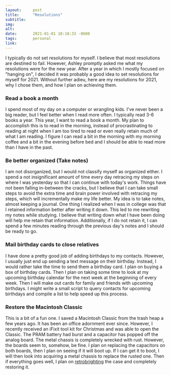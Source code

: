 ```yaml
---
layout:     post
title:      "Resolutions"
subtitle:   
img:        
alt:        
date:       2021-01-01 10:18:33 -0600
tags:       personal
link:       
---
```


I typically do not set resolutions for myself. I believe that most resolutions are destined to fail. However, Ashley promptly asked me what my resolutions were for the new year. After a year in which I mostly focused on "hanging on", I decided it was probably a good idea to set resolutions for myself for 2021. Without further adieu, here are my resolutions for 2021, why I chose them, and how I plan on achieving them.

### Read a book a month

I spend most of my day on a computer or wrangling kids. I've never been a big reader, but I feel better when I read more often. I typically read 3-6 books a year. This year, I want to read a book a month. My plan to accomplish this is to read in the morning, instead of procrastinating to reading at night when I am too tired to read or even really retain much of what I am reading. I figure I can read a bit in the morning with my morning coffee and a bit in the evening before bed and I should be able to read more than I have in the past.

### Be better organized (Take notes)

I am not disorganized, but I would not classify myself as organized either. I spend a not insignificant amount of time every day retracing my steps on where I was yesterday so that I can continue with today's work. Things have not been falling in-between the cracks, but I believe that I can take small steps to avoid the extra time and brain power involved with retracing my steps, which will incrementally make my life better. My idea is to take notes, almost keeping a journal. One thing I realized when I was in college was that I retained information better after writing it down. This led to me rewriting my notes while studying. I believe that writing down what I have been doing will help me retain that information. Additionally, if I do not retain it, I can spend a few minutes reading through the previous day's notes and I should be ready to go.

### Mail birthday cards to close relatives

I have done a pretty good job of adding birthdays to my contacts. However, I usually just end up sending a text message on their birthday. Instead, I would rather take the time to send them a birthday card. I plan on buying a box of birthday cards. Then I plan on taking some time to look at my upcoming birthday calendar for the next week at the beginning of every week. Then I will make out cards for family and friends with upcoming birthdays. I might write a small script to query contacts for upcoming birthdays and compile a list to help speed up this process.

### Restore the Macintosh Classic

This is a bit of a fun one. I saved a Macintosh Classic from the trash heap a few years ago. It has been an office adornment ever since. However, I recently received an iFixit tool kit for Christmas and was able to open the Classic. The PRAM battery had burst and a capacitor has popped off the analog board. The metal chassis is completely wrecked with rust. However, the boards seem to, somehow, be fine. I plan on replacing the capacitors on both boards, then I plan on seeing if it will boot up. If I can get it to boot, I will then look into acquiring a metal chassis to replace the rusted one. Then if everything goes well, I plan on [retrobrighting](https://en.wikipedia.org/wiki/Retr0bright) the case and completely restoring it.